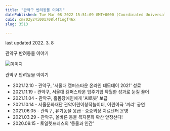 ```yaml
---
title: "관악구 반려동물 이야기"
datePublished: Tue Mar 08 2022 15:51:09 GMT+0000 (Coordinated Universal Time)
cuid: cm702y24i001708l4f1ogf46x
slug: 3513

---
```



last updated 2022. 3. 8

관악구 반려동물 이야기

![이미지](https://cdn.hashnode.com/res/hashnode/image/upload/v1739254033165/8035764c-7857-4c9f-9379-3f22770fb536.jpeg)

관악구 반려동물 이야기

- 2021.12.10 - 관악구, '서울대 캠퍼스타운 온라인 데모데이 2021' 성료
- 2021.11.19 - 관악구, 서울대 캠퍼스타운 입주기업 탁월한 성과로 눈길 끌어
- 2021.11.04 - 관악구, 홀몸장애인에게 'AI로봇' 보급
- 2021.10.14 - 서울문화재단 관악어린이창작놀이터, 어린이극 '끼리' 공연
- 2021.06.05 - 관악구, 유기동물 응급ㆍ중증외상 치료센터 운영
- 2021.03.29 - 관악구, 올바른 동물 복지문화 확산 앞장선다!
- 2020.09.15 - 토일렛프레스의 ‘동물과 인간’